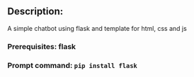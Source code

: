 ## Description:
A simple chatbot using flask and template for html, css and js

### Prerequisites: flask

### Prompt command:  ``pip install flask``
